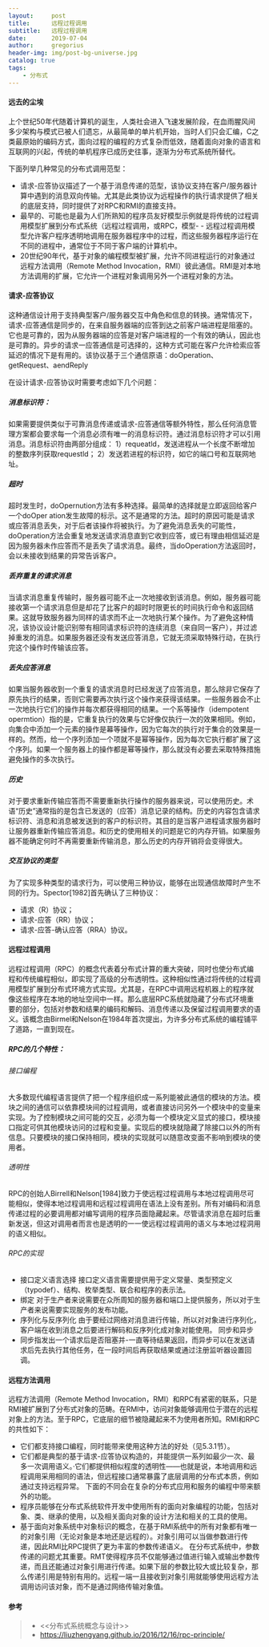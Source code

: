 ```yaml
---
layout:     post
title:      远程过程调用
subtitle:   远程过程调用
date:       2019-07-04
author:     gregorius
header-img: img/post-bg-universe.jpg
catalog: true
tags:
    - 分布式
---
```


#### 远去的尘埃

上个世纪50年代随着计算机的诞生，人类社会进入飞速发展阶段，在血雨腥风间多少架构与模式已被人们遗忘，从最简单的单片机开始，当时人们只会汇编，C之类最原始的编码方式，面向过程的编程的方式复杂而低效，随着面向对象的语言和互联网的兴起，传统的单机程序已成历史往事，逐渐为分布式系统所替代。

下面列举几种常见的分布式调用范型：
- 请求-应答协议描述了一个基于消息传递的范型，该协议支持在客户/服务器计算中遇到的消息双向传输。尤其是此类协议为远程操作的执行请求提供了相关的底层支持，同时提供了对RPC和RMI的直接支持。
- 最早的、可能也是最为人们所熟知的程序员友好模型示例就是将传统的过程调用模型扩展到分布式系统（远程过程调用，或RPC，模型- - 远程过程调用模型允许客户程序透明地调用在服务器程序中的过程，而这些服务器程序运行在不同的进程中，通常位于不同于客户端的计算机中。
- 20世纪90年代，基于对象的编程模型被扩展，允许不同进程运行的对象通过远程方法调用（Remote Method Invocation，RMI）彼此通信。RMI是对本地方法调用的扩展，它允许一个进程对象调用另外一个进程对象的方法。

#### 请求-应答协议

这种通信设计用于支持典型客户/服务器交互中角色和信息的转换。通常情况下，请求-应答通信是同步的，在来自服务器端的应答到达之前客户端进程是阻塞的。它也是可靠的，因为从服务器端的应答是对客户端进程的一个有效的确认，因此也是可靠的。异步的请求一应答通信是可选择的，这种方式可能在客户允许检索应答延迟的情况下是有用的。该协议基于三个通信原语：doOperation、getRequest、aendReply

在设计请求-应答协议时需要考虑如下几个问题：
##### 消息标识符：
如果需要提供类似于可靠消息传递或请求-应答通信等额外特性，那么任何消息管理方案都会要求每一个消息必须有唯一的消息标识符。通过消息标识符才可以引用消息。消息标识符由两部分组成：
1）requeatld，发送进程从一个长度不断增加的整数序列获取requestld；
2）发送若进程的标识符，如它的端口号和互联网地址。

##### 超时
超时发生时，doOpernution方法有多种选择。最简单的选择就是立即返回给客户一个doOper ation发生故障的标示。这不是通常的方法。超时的原因可能是请求或应答消息丢失，对于后者该操作将被执行。为了避免消息丢失的可能性，doOperation方法会重复地发送请求消息直到它收到应答，或已有理由相信延迟是因为服务器未作应答而不是丢失了请求消息。最终，当doOperation方法返回时，会以未接收到结果的异常告诉客户。
##### 丢弃重复的请求消息
当请求消息重复传输时，服务器可能不止一次地接收到该消息。例如，服务器可能接收第一个请求消息但是却花了比客户的超时时限更长的时间执行命令和返回结果。这就导致服务器为同样的请求而不止一次地执行某个操作。为了避免这种情况，该协议设计能识别带有相同请求标识符的连续消息（来自同一客户），并过滤掉重发的消息。如果服务器还没有发送应答消息，它就无须采取特殊行动，在执行完这个操作时传输该应答。
##### 丢失应答消息
如果当服务器收到一个重复的请求消息时已经发送了应答消息，那么除非它保存了原先执行的结果，否则它需要再次执行这个操作来获得该结果。一些服务器会不止一次地执行它们的操作并每次都获得相同的结果。一个系等操作（idempotent opermtion）指的是，它重复执行的效果与它好像仅执行一次的效果相同。例如，向集合中添加一个元素的操作是幕等操作，因为它每次的执行对于集合的效果是一样的。然而，给一个序列添加一个项就不是幂等操作，因为每次它执行都扩展了这个序列。如果一个服务器上的操作都是幂等操作，那么就没有必要去采取特殊措施避免操作的多次执行。
##### 历史
对于要求重新传输应答而不需要重新执行操作的服务器来说，可以使用历史。术语“历史”通常指的是包含已发送的（应答）消息记录的结构。历史的内容包含请求标识符、消息和消息被发送到的客户的标识符。其目的是当客户进程请求服务器时让服务器重新传输应答消息。和历史的使用相关的问题是它的内存开销。如果服务器不能确定何时不再需要重新传输消息，那么历史的内存开销将会变得很大。

##### 交互协议的类型
为了实现多种类型的请求行为，可以使用三种协议，能够在出现通信故障时产生不同的行为。Spector[1982]首先确认了三种协议：
- 请求（R）协议；
- 请求-应答（RR）协议；
- 请求-应答-确认应答（RRA）协议。

#### 远程过程调用

远程过程调用（RPC）的概念代表着分布式计算的重大突破，同时也使分布式编程和传统编程相似，即实现了高级的分布透明性。这种相似性通过将传统的过程调用模型扩展到分布式环境方式实现。尤其是，在RPC中调用远程机器上的程序就像这些程序在本地的地址空间中一样。那么底层RPC系统就隐藏了分布式环境重要的部分，包括对参数和结果的编码和解码、消息传递以及保留过程调用要求的语义。该概念由Birmel和Nelson在1984年首次提出，为许多分布式系统的编程铺平了道路，一直到现在。

##### RPC的几个特性：
###### 接口编程
大多数现代编程语言提供了把一个程序组织成一系列能被此通信的模块的方法。模块之间的通信可以依靠模块间的过程调用，或者直接访问另外一个模块中的变量来实现。为了控制模块之间可能的交互，必须为每一个模块定义显式的接口，模块接口指定可供其他模块访问的过程和变量。实现后的模块就隐藏了除接口以外的所有信息。只要模块的接口保持相同，模块的实现就可以随意改变面不影响到模块的使用者。

###### 透明性
RPC的创始人Birrell和Nelson[1984]致力于使远程过程调用与本地过程调用尽可能相似，使得本地过程调用和远程过程调用在语法上没有差别。所有对编码和消息传递过程的必要调用都对编写调用的程序员面隐藏起来。尽管请求消息在超时后重新发送，但这对调用者而言也是透明的一一使远程过程调用的语义与本地过程洞用的语义相似。

###### RPC的实现

- 接口定义语言选择
接口定义语言需要提供用于定义常量、类型预定义（typodef）、结构、枚举类型、联合和程序的表示法。
- 绑定
对于生产者来说需要在众所周知的服务器和端口上提供服务，所以对于生产者来说需要实现服务的发布功能。
- 序列化与反序列化
由于要经过网络对消息进行传输，所以对对象进行序列化，客户端在收到消息之后要进行解码和反序列化成对象对能使用。
同步和异步
- 同步指发出一个请求后是否阻塞并-一直等待结果返回，而异步可以在发送请求后先去执行其他任务，在一段时间后再获取结果或通过注册监听器设置回调。

#### 远程方法调用
远程方法调用（Remote Method Invocation，RMI）和RPC有紧密的联系，只是RMI被扩展到了分布式对象的范畴。在RMl中，访问对象能够调用位于潜在的远程对象上的方法。至于RPC，它底层的细节被隐藏起来不为使用者所知。RMI和RPC的共性如下：
- 它们都支持接口编程，同时能带来使用这种方法的好处（见5.3.1节）。
- 它们都是典型的基于请求-应答协议构造的，并能提供一系列如最少一次、最多一次调用语义。·它们都提供相似程度的透明性——也就是说，本地调用和远程调用采用相同的语法，但远程接口通常暴露了底层调用的分布式本质，例如通过支持远程异常。
下面的不同会在复杂的分布式应用和服务的编程中带来额外的功能。
- 程序员能够在分布式系统软件开发中使用所有的面向对象编程的功能，包括对象、类、继承的使用，以及相关面向对象的设计方法和相关的工具的使用。
- 基于面向对象系统中对象标识的概念，在基于RMl系统中的所有对象都有唯一的对象引用（无论对象是本地还是远程的）。对象引用可以当做参数进行传递，因此RMI比RPC提供了更为丰富的参数传递语义。
在分布式系统中，参数传递的问题尤其重要。RMT使得程序员不仅能够通过值进行输入或输出参数传递，而且还能通过对象引用进行传递。如果下层的参数比较大或比较复杂，那么传递引用是特别有用的。远程一端一且接收到对象引用就能够使用远程方法调用访问该对象，而不是通过网络传输对象值。

#### 参考
> - <<分布式系统概念与设计>>
> - https://liuzhengyang.github.io/2016/12/16/rpc-principle/


